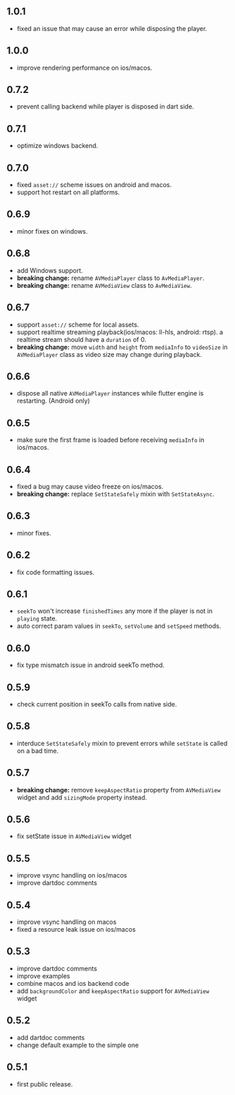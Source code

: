 ## 1.0.1

- fixed an issue that may cause an error while disposing the player.

## 1.0.0

- improve rendering performance on ios/macos.

## 0.7.2

- prevent calling backend while player is disposed in dart side.

## 0.7.1 

- optimize windows backend.

## 0.7.0

- fixed `asset://` scheme issues on android and macos.
- support hot restart on all platforms.

## 0.6.9

- minor fixes on windows.

## 0.6.8

- add Windows support.
- **breaking change:** rename `AVMediaPlayer` class to `AvMediaPlayer`.
- **breaking change:** rename `AVMediaView` class to `AvMediaView`.

## 0.6.7

- support `asset://` scheme for local assets.
- support realtime streaming playback(ios/macos: ll-hls, android: rtsp). a realtime stream should have a `duration` of 0.
- **breaking change:** move `width` and `height` from `mediaInfo` to `videoSize` in `AVMediaPlayer` class as video size may change during playback.

## 0.6.6

- dispose all native `AVMediaPlayer` instances while flutter engine is restarting. (Android only)

## 0.6.5

- make sure the first frame is loaded before receiving `mediaInfo` in ios/macos.

## 0.6.4

- fixed a bug may cause video freeze on ios/macos.
- **breaking change:** replace `SetStateSafely` mixin with `SetStateAsync`.

## 0.6.3

- minor fixes.

## 0.6.2

- fix code formatting issues.

## 0.6.1

- `seekTo` won't increase `finishedTimes` any more if the player is not in `playing` state.
- auto correct param values in `seekTo`, `setVolume` and `setSpeed` methods.

## 0.6.0

- fix type mismatch issue in android seekTo method.

## 0.5.9

- check current position in seekTo calls from native side.

## 0.5.8

- interduce `SetStateSafely` mixin to prevent errors while `setState` is called on a bad time.

## 0.5.7

- **breaking change:** remove `keepAspectRatio` property from `AVMediaView` widget and add `sizingMode` property instead.

## 0.5.6

- fix setState issue in `AVMediaView` widget

## 0.5.5

- improve vsync handling on ios/macos
- improve dartdoc comments

## 0.5.4

- improve vsync handling on macos
- fixed a resource leak issue on ios/macos

## 0.5.3

- improve dartdoc comments
- improve examples
- combine macos and ios backend code
- add `backgroundColor` and `keepAspectRatio` support for `AVMediaView` widget

## 0.5.2

- add dartdoc comments
- change default example to the simple one

## 0.5.1

- first public release.
